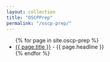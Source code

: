 ```yaml
---
layout: collection
title: "OSCPPrep"
permalink: "/oscp-prep/"
---
```


<ul>
  {% for page in site.oscp-prep %}
    <li>
      <a href="{{ page.url }}">{{ page.title }}</a>
      - {{ page.headline }}
    </li>
  {% endfor %}
</ul>